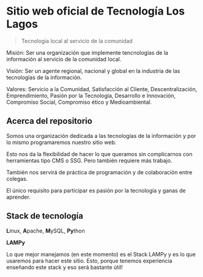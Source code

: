 # Sitio web oficial de Tecnología Los Lagos

> Tecnologia local al servicio de la comunidad

Misión: Ser una organización que implemente tencnologías de la información al servicio de la comunidad local. 

Visión: Ser un agente regional, nacional y global en la industria de las tecnologías de la información.

Valores: Servicio a la Comunidad, Satisfacción al Cliente, Descentralización, Emprendimiento, Pasión por la Tecnología, Desarrollo e Innovación, Compromiso Social, Compromiso ético y Medioambiental.


## Acerca del repositorio

Somos una organización dedicada a las tecnologías de la información y por lo mismo programaremos nuestro sitio web.

Esto nos da la flexibilidad de hacer lo que queramos sin complicarnos con herramientas tipo CMS o SSG. Pero también requiere más trabajo.

También nos servirá de práctica de programación y de colaboración entre colegas.

El único requisito para participar es pasión por la tecnología y ganas de aprender.


## Stack de tecnología

**L**inux, **A**pache, **M**ySQL, **Py**thon

**LAMPy**

Lo que mejor manejamos (en este momento) es el Stack LAMPy y es lo que usaremos para hacer este sitio. 
Esto, porque tenemos experiencia enseñando este stack y eso será bastante útil!

